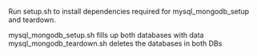 Run setup.sh to install dependencies required for mysql_mongodb_setup and teardown.

mysql_mongodb_setup.sh fills up both databases with data
mysql_mongodb_teardown.sh deletes the databases in both DBs
